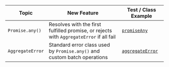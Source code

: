 | Topic                     | New Feature                                                                               | Test / Class Example                           |
|---------------------------|-------------------------------------------------------------------------------------------|------------------------------------------------|
| `Promise.any()`           | Resolves with the first fulfilled promise, or rejects with `AggregateError` if all fail   | [`promiseAny`](features/promiseAny.js)         |
| `AggregateError`          | Standard error class used by `Promise.any()` and custom batch operations                  | [`aggregateError`](features/aggregateError.js) |


